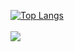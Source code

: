 [![Top Langs](https://github-readme-stats.vercel.app/api/top-langs/?username=ds4pae&exclude_repo=SecurityProgramming&layout=compact)](https://github.com/anuraghazra/github-readme-stats)
<br><br>
<img src="https://github-readme-stats.vercel.app/api?username=ds4pae&show_icons=true">

